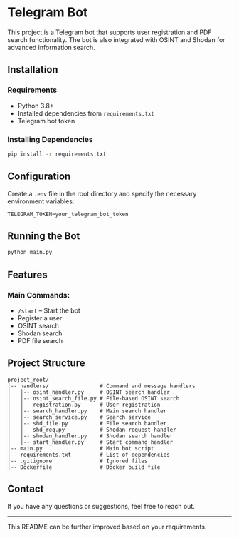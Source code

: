 # Telegram Bot

This project is a Telegram bot that supports user registration and PDF search functionality. The bot is also integrated with OSINT and Shodan for advanced information search.

## Installation

### Requirements
- Python 3.8+
- Installed dependencies from `requirements.txt`
- Telegram bot token

### Installing Dependencies
```sh
pip install -r requirements.txt
```

## Configuration
Create a `.env` file in the root directory and specify the necessary environment variables:
```
TELEGRAM_TOKEN=your_telegram_bot_token
```

## Running the Bot

```sh
python main.py
```

## Features
### Main Commands:
- `/start` – Start the bot
- Register a user
- OSINT search
- Shodan search
- PDF file search

## Project Structure
```
project_root/
│-- handlers/                # Command and message handlers
│   │-- osint_handler.py     # OSINT search handler
│   │-- osint_search_file.py # File-based OSINT search
│   │-- registration.py      # User registration
│   │-- search_handler.py    # Main search handler
│   │-- search_service.py    # Search service
│   │-- shd_file.py          # File search handler
│   │-- shd_req.py           # Shodan request handler
│   │-- shodan_handler.py    # Shodan search handler
│   │-- start_handler.py     # Start command handler
│-- main.py                  # Main bot script
│-- requirements.txt         # List of dependencies
│-- .gitignore               # Ignored files
│-- Dockerfile               # Docker build file
```

## Contact
If you have any questions or suggestions, feel free to reach out.

---

This README can be further improved based on your requirements.

